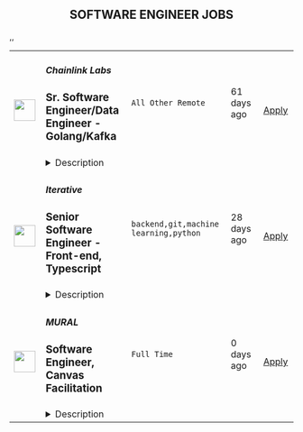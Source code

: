 <div align="center"><h2>SOFTWARE ENGINEER JOBS</h2></div><table><tr>
                <td width="100" height="100" rowspan="2">
                    <img src="https://weworkremotely.com/assets/IsotypeV2-1ebe3dd57673f3e8d02b7490bc0faaef55d6a95d3a4aaf17298bd3ed503ae7fe.svg" width="38px" height="auto">
                </td>
                <td width="300">
                    <h5>Chainlink Labs</h5>
                    <h3> Sr. Software Engineer/Data Engineer - Golang/Kafka</h3>
                </td>
                <td width="300">
                    <code>All Other Remote</code>
                </td>
                <td width="200">
                <text>61 days ago</text>
                </td>
                <td width="100" rowspan="2">
                <a href="https://weworkremotely.com/remote-jobs/chainlink-labs-sr-software-engineer-data-engineer-golang-kafka" align="right" target="_blank">Apply</a>
                </td>
            </tr>
            <tr>
                <td colspan="3">
                <details><summary>Description</summary>
                

<p>
  <strong>Headquarters:</strong> United States
    <br /><strong>URL:</strong> <a href="https://chainlinklabs.com/careers">https://chainlinklabs.com/careers</a>
</p>

<div>As a senior software engineer working on Chainlink, you’ll collaborate with the company’s CTO, CEO, and an experienced technical team of other senior engineers, distributed systems computing experts and security experts, who are all committed to building world changing decentralized infrastructure.</div><div><br></div><div>You’ll develop and build highly scalable, secure, and reliable software that will change the way smart contracts function at a fundamental level. You’ll have the opportunity to learn and master the latest research concerning distributed systems, cryptography, blockchains, game theory, consensus algorithms, and decentralized applications.</div><div><br></div><div>You will be given a high level of autonomy/ownership over your projects, the opportunity to expand your scope of knowledge, and the chance to help build the decentralized infrastructure of the future. </div><div>
<strong><br>Your Impact<br></strong><br>
</div><ul>
<li>Designing and implementing new features within the product such as trust minimized off-chain computation, cryptocurrency staking, the aggregation of external data in various blockchain environments, and many more problems</li>
<li>Thinking creatively about attack vectors, possible failures, and disaster scenarios, modeling them in reproducible test environments, and developing fixes</li>
<li>Modeling and developing recovery behaviors within our core node software</li>
<li>Managing the architectural vision for new subsystems in the core Chainlink node</li>
<li>Implementing resilient distributed systems to achieve extremely high reliability in a variety of blockchain environments</li>
</ul><div>
<strong><br>Requirements<br></strong><br>
</div><ul>
<li>5+ years of professional software development</li>
<li>B.S. or higher in computer science, software engineering or related technical field</li>
<li>Deep experience with Golang</li>
<li>Expert in distributed computing</li>
<li>Experience with test-driven development and the use of testing frameworks</li>
<li>Experience developing complex web applications/services and backend APIs</li>
<li>Knowledge of systems design concepts</li>
<li>Strong communication skills, specifically giving/receiving constructive feedback in a collaborative setting</li>
</ul><div><br></div><div><strong>Our Stack</strong></div><div>Golang, TypeScript, Solidity, Postgres, Terraform, AWS, Kafka</div><div><br></div><div><br></div><div><strong>Our Principles</strong></div><div><br></div><div>At Chainlink Labs, we’re committed to the key operating principles of ownership, focus, and open dialogue. We practice complete ownership, where everyone goes the extra mile to own outcomes into success. We understand that unflinching focus is a superpower and is how we channel our activity into technological achievements for the benefit of our entire ecosystem. We embrace open dialogue and critical feedback to arrive at an accurate and truthful picture of reality that promotes both personal and organizational growth.</div><div><br></div><div><strong>About Chainlink Labs</strong></div><div><br></div><div>Chainlink is the industry standard oracle network for connecting smart contracts to the real world. With Chainlink, developers can build hybrid smart contracts that combine on-chain code with an extensive collection of secure off-chain services powered by Decentralized Oracle Networks. Managed by a global, decentralized community of hundreds of thousands of people, Chainlink is introducing a fairer model for contracts. Its network currently secures billions of dollars in value for smart contracts across the decentralized finance (DeFi), insurance, and gaming ecosystems, among others. The full vision of the Chainlink Network can be found in the <a href="https://research.chain.link/whitepaper-v2.pdf">Chainlink 2.0 whitepaper</a>. Chainlink is trusted by hundreds of organizations—from global enterprises to projects at the forefront of the blockchain economy—to deliver definitive truth via secure, reliable data.  </div><div><br></div><div>This role is location agnostic anywhere in the world, but we ask that you overlap some working hours with Eastern Standard Time (EST).</div><div><br></div><div>We are a fully distributed team and have the tools and benefits to support you in your remote work environment.</div><div><br></div><div><em>Chainlink Labs is an Equal Opportunity Employer.</em></div><div><br></div>

<p><strong>To apply:</strong> <a href="https://weworkremotely.com/remote-jobs/chainlink-labs-sr-software-engineer-data-engineer-golang-kafka">https://weworkremotely.com/remote-jobs/chainlink-labs-sr-software-engineer-data-engineer-golang-kafka</a></p>

                </details>
                </td>
            </tr>,<tr>
                <td width="100" height="100" rowspan="2">
                    <img src="https://weworkremotely.com/assets/IsotypeV2-1ebe3dd57673f3e8d02b7490bc0faaef55d6a95d3a4aaf17298bd3ed503ae7fe.svg" width="38px" height="auto">
                </td>
                <td width="300">
                    <h5>Chainlink Labs</h5>
                    <h3> Senior Software Engineer, Blockchain Integrations</h3>
                </td>
                <td width="300">
                    <code>All Other Remote</code>
                </td>
                <td width="200">
                <text>181 days ago</text>
                </td>
                <td width="100" rowspan="2">
                <a href="https://weworkremotely.com/remote-jobs/chainlink-labs-senior-software-engineer-blockchain-integrations-1" align="right" target="_blank">Apply</a>
                </td>
            </tr>
            <tr>
                <td colspan="3">
                <details><summary>Description</summary>
                

<p>
  <strong>Headquarters:</strong> Remote
    <br /><strong>URL:</strong> <a href="https://chainlinklabs.com/">https://chainlinklabs.com/</a>
</p>

<div>Chainlink Labs seeks to power smart contracts on all blockchain ecosystems. We believe in a multi-blockchain universe, where users are able to leverage the strengths of different blockchains for their particular needs.</div><div>As a senior software engineer on the <strong>Blockchain Integrations </strong>team, you will own the integrations of upcoming blockchains into the Chainlink platform, working directly and building relations with the founding engineers while gaining expertise in each new innovative ecosystem. You will be the driving force behind building this critical infrastructure for cross-chain connectivity while working with a globally distributed team. You will mentor more junior engineers, and report to the engineering lead on the team.</div><div>
<strong><br>Your Impact<br></strong><br>
</div><ul>
<li>Own the end to end integration of new cutting edge blockchains to the Chainlink platform to allow for the exponential growth of the network, from viability research to chain-specific node development, token bridging, deployments, monitoring, tooling, and testing</li>
<li>Work directly with leadership, developers, users, and the community - integration projects are highly collaborative</li>
<li>Work closely with node operators to connect their Chainlink nodes to new blockchains</li>
<li>Architect and design components / service layers to sustainability scale as the number of blockchains we support grows significantly</li>
<li>Actively participate in leveling the team’s engineering bar, increasing the velocity of the team and the reliability and security of the product. </li>
</ul><div>
<strong><br>Requirements<br></strong><br>
</div><ul>
<li>5+ years of professional engineering experience working in a collaborative product-driven environment</li>
<li>Successful experience designing, building, and scaling a production service</li>
<li>Experience owning multi month-long projects, including communication of progress, dependencies, and risk mitigation directly with stakeholders and partners</li>
<li>Computer science fundamentals and systems design</li>
<li>Ability to be creative and resourceful when tackling ambiguous technical challenges</li>
</ul><div>
<strong><br>Desired Qualifications<br></strong><br>
</div><ul>
<li>Experience in Golang, Rust, TypesScript, Solidity, Postgres, Terraform, AWS</li>
<li>Experience in blockchain and other Web 3.0 technologies, as a web3 developer and/or as a backend service developer</li>
<li>Experience in building distributed systems</li>
<li>Experience contributing to the open source community</li>
<li>Experience working with a team located across multiple time zones</li>
</ul><div><br></div><div><strong>Our Stack</strong></div><div>Golang, TypeScript, Solidity, Postgres, Terraform, AWS</div><div><br></div><div><br></div><div><strong>Our Principles</strong></div><div><br></div><div>At Chainlink Labs, we’re committed to the key operating principles of ownership, focus, and open dialogue. We practice complete ownership, where everyone goes the extra mile to own outcomes into success. We understand that unflinching focus is a superpower and is how we channel our activity into technological achievements for the benefit of our entire ecosystem. We embrace open dialogue and critical feedback to arrive at an accurate and truthful picture of reality that promotes both personal and organizational growth.</div><div><br></div><div><strong>About Chainlink Labs</strong></div><div><br></div><div>Chainlink is the industry standard oracle network for connecting smart contracts to the real world. With Chainlink, developers can build hybrid smart contracts that combine on-chain code with an extensive collection of secure off-chain services powered by Decentralized Oracle Networks. Managed by a global, decentralized community of hundreds of thousands of people, Chainlink is introducing a fairer model for contracts. Its network currently secures billions of dollars in value for smart contracts across the decentralized finance (DeFi), insurance, and gaming ecosystems, among others. The full vision of the Chainlink Network can be found in the <a href="https://research.chain.link/whitepaper-v2.pdf">Chainlink 2.0 whitepaper</a>. Chainlink is trusted by hundreds of organizations—from global enterprises to projects at the forefront of the blockchain economy—to deliver definitive truth via secure, reliable data.  </div><div><br></div><div>This role is location agnostic anywhere in the world, but we ask that you overlap some working hours with Eastern Standard Time (EST).</div><div><br></div><div>We are a fully distributed team and have the tools and benefits to support you in your remote work environment.</div><div><br></div><div><em>Chainlink Labs is an Equal Opportunity Employer.</em></div>

<p><strong>To apply:</strong> <a href="https://weworkremotely.com/remote-jobs/chainlink-labs-senior-software-engineer-blockchain-integrations-1">https://weworkremotely.com/remote-jobs/chainlink-labs-senior-software-engineer-blockchain-integrations-1</a></p>

                </details>
                </td>
            </tr>,<tr>
                <td width="100" height="100" rowspan="2">
                    <img src="https://weworkremotely.com/assets/IsotypeV2-1ebe3dd57673f3e8d02b7490bc0faaef55d6a95d3a4aaf17298bd3ed503ae7fe.svg" width="38px" height="auto">
                </td>
                <td width="300">
                    <h5>Chainlink Labs</h5>
                    <h3> Senior Software Engineer, Golang</h3>
                </td>
                <td width="300">
                    <code>All Other Remote</code>
                </td>
                <td width="200">
                <text>181 days ago</text>
                </td>
                <td width="100" rowspan="2">
                <a href="https://weworkremotely.com/remote-jobs/chainlink-labs-senior-software-engineer-golang-2" align="right" target="_blank">Apply</a>
                </td>
            </tr>
            <tr>
                <td colspan="3">
                <details><summary>Description</summary>
                

<p>
  <strong>Headquarters:</strong> Remote
    <br /><strong>URL:</strong> <a href="https://chainlinklabs.com/">https://chainlinklabs.com/</a>
</p>

<div>As a senior software engineer working on Chainlink, you’ll collaborate with the company’s CTO, CEO, and an experienced technical team of other senior engineers, distributed systems computing experts and security experts, who are all committed to building world changing decentralized infrastructure. You’ll develop and build highly scalable, secure, and reliable software that will change the way smart contracts function at a fundamental level. You’ll have the opportunity to learn and master the latest research concerning distributed systems, cryptography, blockchains, game theory, consensus algorithms, and decentralized applications. You will be given a high level of autonomy/ownership over your projects, the opportunity to expand your scope of knowledge, and the chance to help build the decentralized infrastructure of the future. <br><br>
</div><div>
<strong><br>Your Impact<br></strong><br>
</div><ul>
<li>Designing and implementing new features within the product such as trust minimized off-chain computation, cryptocurrency staking, the aggregation of external data in various blockchain environments, and many more problems</li>
<li>Thinking creatively about attack vectors, possible failures, and disaster scenarios, modeling them in reproducible test environments, and developing fixes</li>
<li>Modeling and developing recovery behaviors within our core node software</li>
<li>Managing the architectural vision for new subsystems in the core Chainlink node</li>
<li>Implementing resilient distributed systems to achieve extremely high reliability in a variety of blockchain environments</li>
</ul><div>
<strong><br>Requirements<br></strong><br>
</div><ul>
<li>5+ years of professional software development</li>
<li>B.S. or higher in computer science, software engineering or related technical field</li>
<li>Experience with test-driven development and the use of testing frameworks</li>
<li>Experience developing complex web applications/services and backend APIs</li>
<li>Knowledge of systems design concepts</li>
<li>Experience with distributed systems and/or container orchestration</li>
<li>Strong communication skills, specifically giving/receiving constructive feedback in a collaborative setting</li>
</ul><div><br></div><div><strong>Our Stack</strong></div><div>Golang, TypeScript, Solidity, Postgres, Terraform, AWS</div><div>
<br><br>
</div><div><strong>Our Principles</strong></div><div><br></div><div>At Chainlink Labs, we’re committed to the key operating principles of ownership, focus, and open dialogue. We practice complete ownership, where everyone goes the extra mile to own outcomes into success. We understand that unflinching focus is a superpower and is how we channel our activity into technological achievements for the benefit of our entire ecosystem. We embrace open dialogue and critical feedback to arrive at an accurate and truthful picture of reality that promotes both personal and organizational growth.</div><div><br></div><div><strong>About Chainlink Labs</strong></div><div><br></div><div>Chainlink is the industry standard oracle network for connecting smart contracts to the real world. With Chainlink, developers can build hybrid smart contracts that combine on-chain code with an extensive collection of secure off-chain services powered by Decentralized Oracle Networks. Managed by a global, decentralized community of hundreds of thousands of people, Chainlink is introducing a fairer model for contracts. Its network currently secures billions of dollars in value for smart contracts across the decentralized finance (DeFi), insurance, and gaming ecosystems, among others. The full vision of the Chainlink Network can be found in the <a href="https://research.chain.link/whitepaper-v2.pdf">Chainlink 2.0 whitepaper</a>. Chainlink is trusted by hundreds of organizations—from global enterprises to projects at the forefront of the blockchain economy—to deliver definitive truth via secure, reliable data.  </div><div><br></div><div>This role is location agnostic anywhere in the world, but we ask that you overlap some working hours with Eastern Standard Time (EST).</div><div><br></div><div>We are a fully distributed team and have the tools and benefits to support you in your remote work environment.</div><div><br></div><div><em>Chainlink Labs is an Equal Opportunity Employer.</em></div>

<p><strong>To apply:</strong> <a href="https://weworkremotely.com/remote-jobs/chainlink-labs-senior-software-engineer-golang-2">https://weworkremotely.com/remote-jobs/chainlink-labs-senior-software-engineer-golang-2</a></p>

                </details>
                </td>
            </tr>,<tr>
                <td width="100" height="100" rowspan="2">
                    <img src="https://wwr-pro.s3.amazonaws.com/logos/0018/2645/logo.gif" width="38px" height="auto">
                </td>
                <td width="300">
                    <h5>Iterative</h5>
                    <h3> Senior Software Engineer - Open Source, Dev Tools, Core</h3>
                </td>
                <td width="300">
                    <code>Full-Stack Programming</code>
                </td>
                <td width="200">
                <text>630 days ago</text>
                </td>
                <td width="100" rowspan="2">
                <a href="https://weworkremotely.com/remote-jobs/iterative-senior-software-engineer-open-source-dev-tools-core" align="right" target="_blank">Apply</a>
                </td>
            </tr>
            <tr>
                <td colspan="3">
                <details><summary>Description</summary>
                <img src="https://we-work-remotely.imgix.net/logos/0018/2645/logo.gif?ixlib=rails-4.0.0&w=50&h=50&dpr=2&fit=fill&auto=compress" />

<p>
  <strong>Headquarters:</strong> San Francisco
    <br /><strong>URL:</strong> <a href="http://dvc.org">http://dvc.org</a>
</p>

<h1><strong>## TLDR</strong></h1><div>We’re seeking a senior core, distributed systems engineers to build dev tools. Join our well-funded remote-first <a href="https://dvc.org">DVC</a> team if you love building open source, developer tools, and CLI. If you want to see how your code is used by thousands of developers every day! If you don't mind Python.<br><br><br><strong>What we offer:</strong>
</div><ul>
<li>Team is <strong>distributed remotely worldwide</strong>.</li>
<li>DVC core is still small - 4 folks. You will be one of the first employees and can drive major parts of the product.</li>
<li>Highly <strong>competitive salary</strong>, stock options, and bonuses.</li>
<li>
<strong>Open source-first</strong> company- you work will be visible and will be used by thousands developers every day! This feels great! Check out our Discord and GitHub.</li>
<li>Founders and team with strong engineering, data science, and open source experience. We all code and understand engineering first-hand.</li>
<li>Engineering team is involved into product discussions and planning. We do it openly via <a href="https://github.com/iterative/dvc">Github</a> or <a href="http://dvc.org/chat">Discord chat</a>
</li>
<li>Besides building the product we participate in conferences (PyCon, PyData, O'Reilly AI, etc). We encourage and support the team in giving talks, writing blog-posts, and other activities.</li>
<li>Well-defined process that we all participate in improving.</li>
</ul><div><br></div><h1><strong>## About you</strong></h1><ul>
<li>Passionate about building highly reliable system software<br>At least one year of experience with file systems, concurrency, multithreading, and server architectures</li>
<li>Initiative to help shape the engineering practices, products, and culture of a young startup</li>
<li>
<strong>Remote work self-discipline.</strong> A lot of our processes are built on trust- we don't like and don't have time to micro-manage</li>
<li>
<strong>Python knowledge</strong> and excellent coding culture (standards, unit test,  docs, etc) are required. Alternatively very strong experience with languages like Go, C, Rust + some experience with Python).</li>
<li>
<strong>Remote work self-discipline.</strong> A lot of our processes are built on trust- we don't like and don't have time to micro-manage</li>
<li>
<strong>Excellent communication skills</strong> - clear, constructive, and respectful dialog  with other team members, community</li>
<li>
<strong>Ability to write technical docs</strong>, blogs. Team is responsible to keep basic docs up to date</li>
</ul><div><br></div>

<p><strong>To apply:</strong> <a href="https://weworkremotely.com/remote-jobs/iterative-senior-software-engineer-open-source-dev-tools-core">https://weworkremotely.com/remote-jobs/iterative-senior-software-engineer-open-source-dev-tools-core</a></p>

                </details>
                </td>
            </tr>,<tr>
                <td width="100" height="100" rowspan="2">
                    <img src="https://remotive.com/job/1187416/logo" width="38px" height="auto">
                </td>
                <td width="300">
                    <h5>Iterative</h5>
                    <h3>Senior Software Engineer  - DevTools, Open Source, Python</h3>
                </td>
                <td width="300">
                    <code>data science,machine learning,python,open source</code>
                </td>
                <td width="200">
                <text>28 days ago</text>
                </td>
                <td width="100" rowspan="2">
                <a href="https://remotive.com/remote-jobs/software-dev/senior-software-engineer-devtools-open-source-python-1187416" align="right" target="_blank">Apply</a>
                </td>
            </tr>
            <tr>
                <td colspan="3">
                <details><summary>Description</summary>
                <p><strong>Job Description</strong></p>
<p>Strong Python knowledge and excellent coding culture (standards, unit test, etc) are required. Alternatively, strong skill in other languages along with some knowledge of Python is also acceptable.</p>
<p><br><br></p>
<div class="h3">Responsibilities</div>
<ul>
<li>Discuss and research issues, features, new products.</li>
</ul>
<ul>
<li>Write code (see some <a class="postings-link" href="https://github.com/iterative/dvc/pulls?q=is%3Apr+is%3Aclosed" rel="nofollow"><strong>PR examples</strong></a>).</li>
</ul>
<ul>
<li>Write docs if needed for your code (see this <a class="postings-link" href="https://github.com/iterative/dvc.org" rel="nofollow"><strong>repo</strong></a>).</li>
</ul>
<ul>
<li>Being actively involved with the community - talk to users on Github, Discord, forum.</li>
</ul>
<p><br><br></p>
<div class="h3">Must have</div>
<ul>
<li>Motivation and interest</li>
</ul>
<ul>
<li>Remote work self-discipline</li>
</ul>
<ul>
<li>Excellent communication skills - clear, constructive, and respectful dialog with other team members, community.</li>
</ul>
<ul>
<li>Can focus and deliver a task w/o constantly switching to other stuff - respect team's planning, deadlines, etc</li>
</ul>
<p><br><br></p>
<div class="h3">Great to have</div>
<ul>
<li>Experience working remotely</li>
</ul>
<ul>
<li>Open source contributions or experience of maintaining, developing an open source project</li>
</ul>
<ul>
<li>System programming experience - kernel, databases, etc.</li>
</ul>
<ul>
<li>Machine learning or data science experience</li>
</ul>
<img src="https://remotive.com/job/track/1187416/blank.gif?source=public_api" alt=""/>
                </details>
                </td>
            </tr>,<tr>
                <td width="100" height="100" rowspan="2">
                    <img src="https://remotive.com/job/1187421/logo" width="38px" height="auto">
                </td>
                <td width="300">
                    <h5>Iterative</h5>
                    <h3>Senior Software Engineer - Front-end, Typescript</h3>
                </td>
                <td width="300">
                    <code>backend,git,machine learning,python</code>
                </td>
                <td width="200">
                <text>28 days ago</text>
                </td>
                <td width="100" rowspan="2">
                <a href="https://remotive.com/remote-jobs/software-dev/senior-software-engineer-front-end-typescript-1187421" align="right" target="_blank">Apply</a>
                </td>
            </tr>
            <tr>
                <td colspan="3">
                <details><summary>Description</summary>
                <p>The ML tools ecosystem is what JS space was 10 years ago: there’s a clear need for better tools, frameworks, and open standards. <span class="notion-enable-hover" style="font-style: italic;">ITERATIVE</span> is already a well known company in this fast-evolving space with a big, engaged open-source community. Please consider joining our <span class="notion-enable-hover" style="font-style: italic;">remote-first team</span> if you love open-source, if you’re interested in building dev tools and simplifying the lives of many, many developers in ML.</p>
<p><span style="font-weight: 600; color: #000000; letter-spacing: 0.75px;"><br class="Apple-interchange-newline">Job Description</span></p>
<p>We’re seeking<span class="notion-enable-hover" style="font-weight: 600;"> </span><span class="notion-enable-hover">TypeScript front-end engineers to build our</span><span class="notion-enable-hover"> <a href="https://studio.iterative.ai/" rel="nofollow" style="font-weight: 600;">SaaS product</a> and a</span><span class="notion-enable-hover" style="font-weight: 600;"> VS Code UI</span> (to be open sourced soon!) for our popular machine learning tools: <a class="notion-link-token notion-enable-hover" href="http://dvc.org/" rel="nofollow" style="cursor: pointer; overflow-wrap: break-word;" target="_blank"><span class="link-annotation-unknown-block-id--1168671846" style="border-bottom-width: 0.05em; border-color: rgba(55, 53, 47, 0.4); opacity: 0.7;">DVC</span></a> (9k+ <span style="line-height: 1em; white-space: nowrap; ">⭐</span>on GitHub) and <a class="notion-link-token notion-enable-hover" href="http://cml.dev/" rel="nofollow" style="cursor: pointer; overflow-wrap: break-word;" target="_blank"><span class="link-annotation-unknown-block-id--2051758088" style="border-bottom-width: 0.05em; border-color: rgba(55, 53, 47, 0.4); opacity: 0.7;">CML</span></a> (3k+ <span style="line-height: 1em; white-space: nowrap; ">⭐</span> on GitHub).</p>
<p><span style="color: var(--remotive-chocolate);">If you have experience with dev tools like GitHub, UI plugins for Git, etc., you should have some sense what the project is like (if not, check our <a href="https://iterative.ai/" rel="nofollow">site</a>).</span></p>
<p> </p>
<p class="h3">Tech Stack</p>
<ul>
<li>TypeScript</li>
</ul>
<ul>
<li>Node</li>
</ul>
<ul>
<li>React</li>
</ul>
<ul>
<li>Python (on the backend)</li>
</ul>
<p> </p>
<p class="h3">Must have</p>
<ul>
<li>Strong TS/JS/Node experience (5+ years)</li>
</ul>
<ul>
<li>Excellent communication skills and a positive mindset 🤗</li>
</ul>
<ul>
<li>Initiative to help shape the engineering practices, products, and culture of a young startup</li>
</ul>
<p><br><br></p>
<p class="h3">Nice to have</p>
<ul>
<li>Python or open source experience - good to have</li>
</ul>
<ul>
<li>Some domain knowledge (DS/ML understanding) - an advantage</li>
</ul>
<p> </p>
<img src="https://remotive.com/job/track/1187421/blank.gif?source=public_api" alt=""/>
                </details>
                </td>
            </tr>,<tr>
                <td width="100" height="100" rowspan="2">
                    <img src="https://freshremote.work/media/company/logo/20/05/mural.jpg" width="38px" height="auto">
                </td>
                <td width="300">
                    <h5>MURAL</h5>
                    <h3>Software Engineer, Canvas Facilitation</h3>
                </td>
                <td width="300">
                    <code>Full Time</code>
                </td>
                <td width="200">
                <text>0 days ago</text>
                </td>
                <td width="100" rowspan="2">
                <a href="https://freshremote.work/J113954/" align="right" target="_blank">Apply</a>
                </td>
            </tr>
            <tr>
                <td colspan="3">
                <details><summary>Description</summary>
                
MURAL’s mission is to inspire teams to connect and innovate, while bringing purpose and intention to the craft of collaboration.
MURAL created the Collaborative Intelligence System™ to power cultures of effective collaboration where everyone is conn …
<h2></h2>
<h2 class="Theme__P-sc-1tezyi0-2 THRES"><strong>MURAL’s mission is to inspire teams to connect and innovate, while bringing purpose and intention to the craft of collaboration</strong>.</h2>
<p>MURAL created the Collaborative Intelligence System™ to power cultures of effective collaboration where everyone is connected, contributing, and empowered to deliver business-driving outcomes.</p>
<p>Founded in 2011, MURAL is a leading innovator in visual collaboration for hybrid, remote, and distributed teams. We believe in what we build, and our team of more than 900 “MURAListas” around the world collaborate in the MURAL® app. Our values guide our intentionally inclusive product and culture, which includes collaboration design education and a flexible monthly stipend for learning, wellness, and coworking.<br/><br/>MURAL has raised $200M to date and is growing rapidly to fulfill our mission. The company is trusted by 95% of the Fortune 100, including innovative teams at IBM, Intuit, GitLab, Microsoft, and Atlassian.</p><h3>YOUR MISSION</h3>
<p>As a Full Stack Engineer, you will help grow our business by developing features that power our cutting-edge visual collaboration app. You will be working with a team of dedicated engineers, designers, and product managers. You will drive improvements to our product offering, helping all our customers collaborate more effectively. </p>
<p>Our belief is simple: delivering great quality features as a team effort.</p>
<p><strong>In this role, you will:</strong></p>
<ul>
<li style="font-weight: 400;">Be a part of building a product and adding value to it, owning what you do and seeing it evolve.</li>
<li style="font-weight: 400;">Understand user requirements and pain points to be able to help solve them.</li>
<li style="font-weight: 400;">Collaborate with QA engineers, product managers, designers, and the data team.</li>
<li style="font-weight: 400;">Have a strong sense of teamwork and collaboration. We strongly encourage doing pair programming and code reviews!</li>
<li style="font-weight: 400;">Be a problem solver, use your resources to work autonomously, and bring new ideas to our work by sharing your particular experience and knowledge.</li>
<li style="font-weight: 400;">Generate experiments, test them with production users, analyze, repeat</li>
<li style="font-weight: 400;">Be part of tech designs and talks, helping level up others around you</li>
</ul>
<h3>YOUR PROFILE</h3>
<ul>
<li style="font-weight: 400;">You have 2 or more years of relevant professional experience in a similar position. </li>
<li style="font-weight: 400;">You are proficient in building pixel-perfect user interfaces, ideally, experience with ReactJS and TypeScript.</li>
<li style="font-weight: 400;">You have some experience with the backend, ideally with our tech stack - MongoDB and Node.js.</li>
<li style="font-weight: 400;">You have experience with Git.</li>
<li style="font-weight: 400;">You know how to collaborate with others to achieve a common goal</li>
<li style="font-weight: 400;">You can analyze problems and recommend solutions</li>
<li style="font-weight: 400;">You have an excellent command of English, both written and verbal</li>
<li style="font-weight: 400;">You have a bias for action</li>
</ul>
<h4><strong>Ideally you have...</strong></h4>
<ul>
<li>Experience with JS testing and code analysis frameworks like Mocha, Istanbul, ESLint, and Jasmine.</li>
</ul>
<p>#LI-Remote #LI-ABW1</p><p>Please submit your resume in English.</p>
<h3>WHAT WE OFFER</h3>
<p>In addition to being part of our quest to help people empower their imagination, we offer:</p>
<ul class="p-rich_text_list p-rich_text_list__bullet" data-border="0" data-indent="0" data-stringify-type="unordered-list">
<li data-stringify-border="0" data-stringify-indent="0">Competitive salary</li>
<li data-stringify-border="0" data-stringify-indent="0">401K (US only)</li>
<li data-stringify-border="0" data-stringify-indent="0">Company equity</li>
<li data-stringify-border="0" data-stringify-indent="0">Health insurance</li>
<li data-stringify-border="0" data-stringify-indent="0">Fertility benefits</li>
<li data-stringify-border="0" data-stringify-indent="0">MURALvida stipend (for fitness, wellness, learning and coworking)</li>
<li data-stringify-border="0" data-stringify-indent="0">Fully remote team</li>
<li data-stringify-border="0" data-stringify-indent="0">Parental leave</li>
<li data-stringify-border="0" data-stringify-indent="0">End of year closure</li>
<li data-stringify-border="0" data-stringify-indent="0">Design thinking trainings</li>
<li data-stringify-border="0" data-stringify-indent="0">MURAL free forever plan</li>
</ul>
<h3>OUR VALUES</h3>
<p>We bring people to our team that care about our mission to inspire and connect creative people globally, and who feel aligned with our values:</p>
<ul>
<li>Make others successful</li>
<li>Adapt to thrive</li>
<li>Play to wow</li>
<li>Think global</li>
<li>Experiment like an owner</li>
</ul>
<h3>Practicing equality through imagination work.</h3>
<p>MURAL is committed to creating diverse and inclusive workspaces where people can make a positive impact on the world and share their vision of how they achieve it. We are dedicated to working alongside multiple communities to help build this dream and bring it to life. </p>
<p></p>
                </details>
                </td>
            </tr></table>